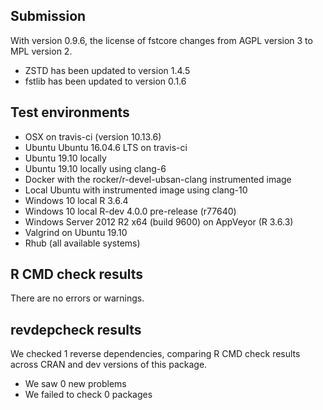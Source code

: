 
## Submission

With version 0.9.6, the license of fstcore changes from AGPL version 3 to MPL version 2.

* ZSTD has been updated to version 1.4.5
* fstlib has been updated to version 0.1.6

## Test environments 

* OSX on travis-ci (version 10.13.6)
* Ubuntu Ubuntu 16.04.6 LTS on travis-ci
* Ubuntu 19.10 locally
* Ubuntu 19.10 locally using clang-6
* Docker with the rocker/r-devel-ubsan-clang instrumented image
* Local Ubuntu with instrumented image using clang-10
* Windows 10 local R 3.6.4
* Windows 10 local R-dev 4.0.0 pre-release (r77640)
* Windows Server 2012 R2 x64 (build 9600) on AppVeyor (R 3.6.3)
* Valgrind on Ubuntu 19.10
* Rhub (all available systems)

## R CMD check results

There are no errors or warnings.

## revdepcheck results

We checked 1 reverse dependencies, comparing R CMD check results across CRAN and dev versions of this package.

 * We saw 0 new problems
 * We failed to check 0 packages
